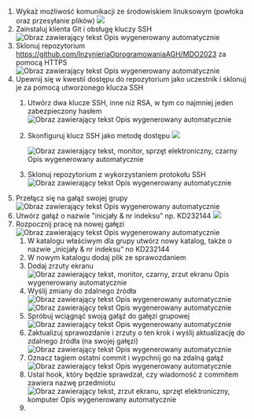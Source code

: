 1.  Wykaż możliwość komunikacji ze środowiskiem linuksowym (powłoka oraz przesyłanie plików) ![](media/0cb36f5baa4c1986253ae3d6ac131e66.png)
2.  Zainstaluj klienta Git i obsługę kluczy SSH ![Obraz zawierający tekst Opis wygenerowany automatycznie](media/b5dde52c4f5426b0940353edcb3d5a8e.png)
3.  Sklonuj repozytorium https://github.com/InzynieriaOprogramowaniaAGH/MDO2023 za pomocą HTTPS ![Obraz zawierający tekst Opis wygenerowany automatycznie](media/9f7e7f1acc29ba70e225a4b14c274edb.png)
1.  Upewnij się w kwestii dostępu do repozytorium jako uczestnik i sklonuj je za pomocą utworzonego klucza SSH
    1.  Utwórz dwa klucze SSH, inne niż RSA, w tym co najmniej jeden zabezpieczony hasłem ![Obraz zawierający tekst Opis wygenerowany automatycznie](media/4a79cfd2f3b4aef5b0c5f3892724900c.png)
    2.  Skonfiguruj klucz SSH jako metodę dostępu ![](media/d5bcbf925ba69dfd663c36432269fd82.png)

        ![Obraz zawierający tekst, monitor, sprzęt elektroniczny, czarny Opis wygenerowany automatycznie](media/6e1a41c624ea8165f755390f7be40062.png)

    3.  Sklonuj repozytorium z wykorzystaniem protokołu SSH ![Obraz zawierający tekst Opis wygenerowany automatycznie](media/9edbce4714b28d72ec4433d4c919bd32.png)
2.  Przełącz się na gałąź swojej grupy ![Obraz zawierający tekst Opis wygenerowany automatycznie](media/0b69f2881d3e1183b3b10ffbb1271e1b.png)
3.  Utwórz gałąź o nazwie "inicjały & nr indeksu" np. KD232144 ![](media/e3a6399e491bdafa9da7fc6f66f2c496.png)
4.  Rozpocznij pracę na nowej gałęzi ![Obraz zawierający tekst Opis wygenerowany automatycznie](media/1536d4b0b2cd9a93d643e03f06f35c4f.png)
    1.  W katalogu właściwym dla grupy utwórz nowy katalog, także o nazwie „inicjały & nr indeksu” no KD232144
    2.  W nowym katalogu dodaj plik ze sprawozdaniem
    3.  Dodaj zrzuty ekranu ![Obraz zawierający tekst, monitor, czarny, zrzut ekranu Opis wygenerowany automatycznie](media/30fb0be3f102ba080240ed42f2660786.png)
    4.  Wyślij zmiany do zdalnego źródła ![Obraz zawierający tekst Opis wygenerowany automatycznie](media/3a635446da9c6658e7fd45079bc41307.png) ![Obraz zawierający tekst Opis wygenerowany automatycznie](media/b1670480115b52cf09cc810395f7f53b.png)
    5.  Spróbuj wciągnąć swoją gałąź do gałęzi grupowej ![Obraz zawierający tekst Opis wygenerowany automatycznie](media/6e113e89efc9dfbb49a9de317bc982bd.png)
    6.  Zaktualizuj sprawozdanie i zrzuty o ten krok i wyślij aktualizację do zdalnego źródła (na swojej gałęzi) ![Obraz zawierający tekst Opis wygenerowany automatycznie](media/26c87cf7d2f8b5dfa9864a5438e8d135.png)
    7.  Oznacz tagiem ostatni commit i wypchnij go na zdalną gałąź ![Obraz zawierający tekst Opis wygenerowany automatycznie](media/af1879b3f7f422c11f34191348f21626.png)
    8.  Ustal hook, który będzie sprawdzał, czy wiadomość z commitem zawiera nazwę przedmiotu ![Obraz zawierający tekst, zrzut ekranu, sprzęt elektroniczny, komputer Opis wygenerowany automatycznie](media/bf847238bc064fd63e0c0edb9193c0e5.png)
    9.  
